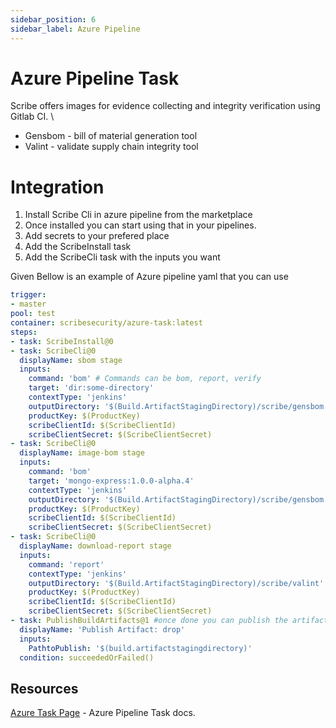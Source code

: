 ```yaml
---
sidebar_position: 6
sidebar_label: Azure Pipeline
---
```



# Azure Pipeline Task
Scribe offers images for evidence collecting and integrity verification using Gitlab CI. \
* Gensbom - bill of material generation tool
* Valint - validate supply chain integrity tool 

# Integration
1. Install Scribe Cli in azure pipeline from the marketplace 
2. Once installed you can start using that in your pipelines.
3. Add secrets to your prefered place
4. Add the ScribeInstall task
5. Add the ScribeCli task with the inputs you want

Given Bellow is an example of Azure pipeline yaml that you can use

```yaml
trigger:
- master
pool: test
container: scribesecurity/azure-task:latest
steps:
- task: ScribeInstall@0
- task: ScribeCli@0
  displayName: sbom stage
  inputs:
    command: 'bom' # Commands can be bom, report, verify
    target: 'dir:some-directory'
    contextType: 'jenkins'
    outputDirectory: '$(Build.ArtifactStagingDirectory)/scribe/gensbom'
    productKey: $(ProductKey)
    scribeClientId: $(ScribeClientId)
    scribeClientSecret: $(ScribeClientSecret)
- task: ScribeCli@0
  displayName: image-bom stage
  inputs:
    command: 'bom'
    target: 'mongo-express:1.0.0-alpha.4'
    contextType: 'jenkins'
    outputDirectory: '$(Build.ArtifactStagingDirectory)/scribe/gensbom'
    productKey: $(ProductKey)
    scribeClientId: $(ScribeClientId)
    scribeClientSecret: $(ScribeClientSecret)
- task: ScribeCli@0
  displayName: download-report stage
  inputs:
    command: 'report'
    contextType: 'jenkins'
    outputDirectory: '$(Build.ArtifactStagingDirectory)/scribe/valint'
    productKey: $(ProductKey)
    scribeClientId: $(ScribeClientId)
    scribeClientSecret: $(ScribeClientSecret)
- task: PublishBuildArtifacts@1 #once done you can publish the artifact so that you can access them
  displayName: 'Publish Artifact: drop'
  inputs:
    PathtoPublish: '$(build.artifactstagingdirectory)'
  condition: succeededOrFailed()
```


## Resources

[Azure Task Page](https://learn.microsoft.com/en-us/azure/devops/pipelines/tasks/?view=azure-devops) - Azure Pipeline Task docs.
